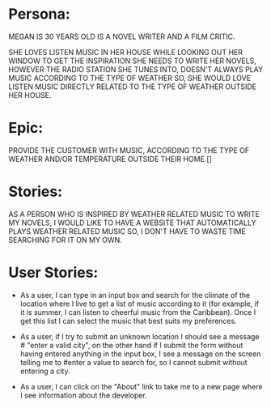 # Persona:

MEGAN IS 30 YEARS OLD IS A NOVEL WRITER AND A FILM CRITIC.

SHE LOVES LISTEN MUSIC IN HER HOUSE WHILE LOOKING OUT HER WINDOW TO GET THE INSPIRATION SHE NEEDS TO WRITE HER NOVELS, HOWEVER THE RADIO STATION SHE TUNES INTO, DOESN'T ALWAYS PLAY MUSIC ACCORDING TO THE TYPE OF WEATHER SO, SHE WOULD LOVE LISTEN MUSIC DIRECTLY RELATED TO THE TYPE OF WEATHER OUTSIDE HER HOUSE. 

# Epic:

PROVIDE THE CUSTOMER WITH MUSIC, ACCORDING TO THE TYPE OF WEATHER AND/OR TEMPERATURE OUTSIDE THEIR HOME.[]


# Stories: 

AS A PERSON WHO IS INSPIRED BY WEATHER RELATED MUSIC TO WRITE MY NOVELS, I WOULD LIKE TO HAVE A WEBSITE THAT AUTOMATICALLY PLAYS WEATHER RELATED MUSIC SO, I DON'T HAVE TO WASTE TIME SEARCHING FOR IT ON MY OWN.


 # User Stories:

- As a user, I can type in an input box and search for the climate of the location where I live to get a list of music according to it (for example, if it is summer, I can listen to cheerful music from the Caribbean). Once I get this list I can select the music that best suits my preferences. 

- As a user, if I try to submit an unknown location I should see a message # "enter a valid city", on the other hand if I submit the form without having entered anything in the input box, I see a message on the screen telling me to #enter a value to search for, so I cannot submit without entering a city.

- As a user, I can click on the "About" link to take me to a new page where I see information about the developer.

